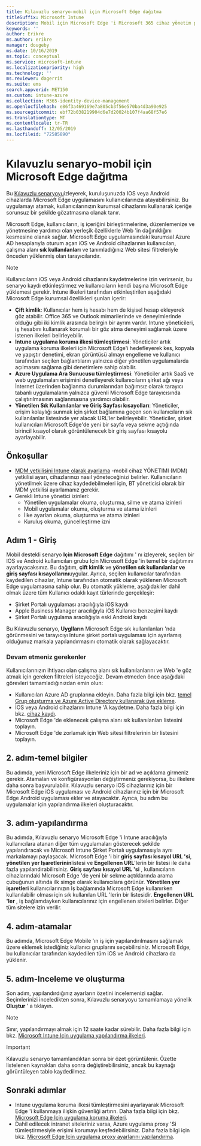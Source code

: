```yaml
---
title: Kılavuzlu senaryo-mobil için Microsoft Edge dağıtma
titleSuffix: Microsoft Intune
description: Mobil için Microsoft Edge 'i Microsoft 365 cihaz yönetim portalından dağıtmaya yönelik Kılavuzlu senaryo hakkında bilgi edinin.
keywords: ''
author: Erikre
ms.author: erikre
manager: dougeby
ms.date: 10/16/2019
ms.topic: conceptual
ms.service: microsoft-intune
ms.localizationpriority: high
ms.technology: ''
ms.reviewer: dagerrit
ms.suite: ems
search.appverid: MET150
ms.custom: intune-azure
ms.collection: M365-identity-device-management
ms.openlocfilehash: e86f3a469169e7a805cb3f56e570ba4d3a90e925
ms.sourcegitcommit: ebf72b038219904d6e7d20024b107f4aa68f57e6
ms.translationtype: MT
ms.contentlocale: tr-TR
ms.lasthandoff: 12/05/2019
ms.locfileid: "72585890"
---
```

# <a name="guided-scenario---deploy-microsoft-edge-for-mobile"></a>Kılavuzlu senaryo-mobil için Microsoft Edge dağıtma 

Bu [Kılavuzlu senaryoyu](~/fundamentals/guided-scenarios-overview.md)izleyerek, kuruluşunuzda IOS veya Android cihazlarda Microsoft Edge uygulamasını kullanıcılarınıza atayabilirsiniz. Bu uygulamayı atamak, kullanıcılarınızın kurumsal cihazlarını kullanarak içeriğe sorunsuz bir şekilde gözatmasına olanak tanır. 

Microsoft Edge, kullanıcıların, iş içeriğini birleştirmelerine, düzenlemenize ve yönetmesine yardımcı olan yerleşik özelliklerle Web 'in dağınıklığını kesmesine olanak sağlar. Microsoft Edge uygulamasındaki kurumsal Azure AD hesaplarıyla oturum açan iOS ve Android cihazlarının kullanıcıları, çalışma alanı **sık kullanılanları** ve tanımladığınız Web sitesi filtreleriyle önceden yüklenmiş olan tarayıcılarıdır.

> [!NOTE]
> Kullanıcıların iOS veya Android cihazlarını kaydetmelerine izin verirseniz, bu senaryo kaydı etkinleştirmez ve kullanıcıların kendi başına Microsoft Edge yüklemesi gerekir.
Intune ilkeleri tarafından etkinleştirilen aşağıdaki Microsoft Edge kurumsal özellikleri şunları içerir: 

- **Çift kimlik**: Kullanıcılar hem iş hesabı hem de kişisel hesap ekleyerek göz atabilir. Office 365 ve Outlook mimarilerinde ve deneyimlerinde olduğu gibi iki kimlik arasında belirgin bir ayrım vardır. Intune yöneticileri, iş hesabını kullanarak korumalı bir göz atma deneyimi sağlamak üzere istenen ilkeleri belirleyebilir. 
- **Intune uygulama koruma ilkesi tümleştirmesi**: Yöneticiler artık uygulama koruma ilkeleri için Microsoft Edge'i hedefleyerek kes, kopyala ve yapıştır denetimi, ekran görüntüsü almayı engelleme ve kullanıcı tarafından seçilen bağlantıların yalnızca diğer yönetilen uygulamalarda açılmasını sağlama gibi denetimlere sahip olabilir.
- **Azure Uygulama Ara Sunucusu tümleştirmesi**: Yöneticiler artık SaaS ve web uygulamaları erişimini denetleyerek kullanıcıların şirket ağı veya İnternet üzerinden bağlanma durumlarından bağımsız olarak tarayıcı tabanlı uygulamaların yalnızca güvenli Microsoft Edge tarayıcısında çalıştırılmasının sağlanmasına yardımcı olabilir. 
- **Yönetilen Sık Kullanılanlar ve Giriş Sayfası kısayolları**: Yöneticiler, erişim kolaylığı sunmak için şirket bağlamına geçen son kullanıcıların sık kullanılanlar listesinde yer alacak URL'ler belirleyebilir. Yöneticiler, şirket kullanıcıları Microsoft Edge'de yeni bir sayfa veya sekme açtığında birincil kısayol olarak görüntülenecek bir giriş sayfası kısayolu ayarlayabilir.

## <a name="prerequisites"></a>Önkoşullar

- [MDM yetkilisini Intune olarak ayarlama](mdm-authority-set.md#set-mdm-authority-to-intune) -mobil cihaz YÖNETIMI (MDM) yetkilisi ayarı, cihazlarınızı nasıl yöneteceğinizi belirler. Kullanıcıların yönetilmek üzere cihaz kaydedebilmeleri için, BT yöneticisi olarak bir MDM yetkilisi ayarlamanız gerekir.
- Gerekli Intune yönetici izinleri:
    - Yönetilen uygulamalar okuma, oluşturma, silme ve atama izinleri
    - Mobil uygulamalar okuma, oluşturma ve atama izinleri
    - İlke ayarları okuma, oluşturma ve atama izinleri
    - Kuruluş okuma, güncelleştirme izni

## <a name="step-1---introduction"></a>Adım 1 - Giriş

Mobil destekli senaryo **Için Microsoft Edge** dağıtımı ' nı izleyerek, seçilen bir IOS ve Android kullanıcıları grubu Için Microsoft Edge 'in temel bir dağıtımını ayarlayacaksınız. Bu dağıtım, **çift kimlik** ve **yönetilen sık kullanılanlar ve giriş sayfası kısayollarını**uygular. Ayrıca, seçilen kullanıcılar tarafından kaydedilen cihazlar, Intune tarafından otomatik olarak yüklenen Microsoft Edge uygulamasına sahip olur. Bu otomatik yükleme, aşağıdakiler dahil olmak üzere tüm Kullanıcı odaklı kayıt türlerinde gerçekleşir: 
- Şirket Portalı uygulaması aracılığıyla iOS kaydı 
- Apple Business Manager aracılığıyla iOS Kullanıcı benzeşimi kaydı 
- Şirket Portalı uygulama aracılığıyla eski Android kaydı 

Bu Kılavuzlu senaryo, **Uyglların** Microsoft Edge sık kullanılanları 'nda görünmesini ve tarayıcıyı Intune şirket portalı uygulaması için ayarlamış olduğunuz markala yapılandırmasını otomatik olarak sağlayacaktır. 

### <a name="what-you-will-need-to-continue"></a>Devam etmeniz gerekenler
Kullanıcılarınızın ihtiyacı olan çalışma alanı sık kullanılanlarını ve Web 'e göz atmak için gereken filtreleri isteyeceğiz. Devam etmeden önce aşağıdaki görevleri tamamladığınızdan emin olun:

- Kullanıcıları Azure AD gruplarına ekleyin. Daha fazla bilgi için bkz. [temel Grup oluşturma ve Azure Active Directory kullanarak üye ekleme](https://go.microsoft.com/fwlink/?linkid=2102458).
- İOS veya Android cihazlarını Intune 'A kaydetme. Daha fazla bilgi için bkz. [cihaz kaydı](https://go.microsoft.com/fwlink/?linkid=2102547).
- Microsoft Edge 'de eklenecek çalışma alanı sık kullanılanları listesini toplayın.
- Microsoft Edge 'de zorlamak için Web sitesi filtrelerinin bir listesini toplayın.

## <a name="step-2---basics"></a>2\. adım-temel bilgiler

Bu adımda, yeni Microsoft Edge ilkeleriniz için bir ad ve açıklama girmeniz gerekir. Atamaları ve konfigürasyonları değiştirmeniz gerekiyorsa, bu ilkelere daha sonra başvurulabilir. Kılavuzlu senaryo iOS cihazlarınız için bir Microsoft Edge iOS uygulaması ve Android cihazlarınız için bir Microsoft Edge Android uygulaması ekler ve atayacaktır. Ayrıca, bu adım bu uygulamalar için yapılandırma ilkeleri oluşturacaktır.

## <a name="step-3---configuration"></a>3\. adım-yapılandırma

Bu adımda, Kılavuzlu senaryo Microsoft Edge 'i Intune aracılığıyla kullanıcılara atanan diğer tüm uygulamaları gösterecek şekilde yapılandıracak ve Microsoft Intune Şirket Portalı uygulamasıyla aynı markalamayı paylaşacak. Microsoft Edge 'i bir **giriş sayfası kısayol URL 'si**, **yönetilen yer Işaretlerinin**listesi ve **Engellenen URL**'lerin bir listesi ile daha fazla yapılandırabilirsiniz. **Giriş sayfası kısayol URL 'si** , kullanıcıların cihazlarındaki Microsoft Edge 'de yeni bir sekme açtıklarında arama çubuğunun altında ilk simge olarak kullanıcılara görünür. **Yönetilen yer işaretleri** kullanıcılarınızın Iş bağlamında Microsoft Edge kullanırken kullanılabilir olması için sık kullanılan URL 'lerin bir listesidir. **Engellenen URL 'ler** , iş bağlamdayken kullanıcılarınız için engellenen siteleri belirler. Diğer tüm sitelere izin verilir. 

## <a name="step-4---assignments"></a>4\. adım-atamalar

Bu adımda, Microsoft Edge Mobile 'ın iş için yapılandırılmasını sağlamak üzere eklemek istediğiniz kullanıcı gruplarını seçebilirsiniz. Microsoft Edge, bu kullanıcılar tarafından kaydedilen tüm iOS ve Android cihazlara da yüklenir.

## <a name="step-5---review--create"></a>5\. adım-Inceleme ve oluşturma

Son adım, yapılandırdığınız ayarların özetini incelemenizi sağlar. Seçimlerinizi inceledikten sonra, Kılavuzlu senaryoyu tamamlamaya yönelik **Oluştur** ' a tıklayın. 

> [!NOTE]
> Sınır, yapılandırmayı almak için 12 saate kadar sürebilir. Daha fazla bilgi için bkz. [Microsoft Intune Için uygulama yapılandırma ilkeleri](~/apps/app-configuration-policies-overview.md).

> [!IMPORTANT]
> Kılavuzlu senaryo tamamlandıktan sonra bir özet görüntülenir. Özette listelenen kaynakları daha sonra değiştirebilirsiniz, ancak bu kaynağı görüntüleyen tablo kaydedilmez.

## <a name="next-steps"></a>Sonraki adımlar

- Intune uygulama koruma ilkesi tümleştirmesini ayarlayarak Microsoft Edge 'i kullanmaya ilişkin güvenliği artırın. Daha fazla bilgi için bkz. [Microsoft Edge Için uygulama koruma ilkeleri](~/apps/manage-microsoft-edge.md#application-protection-policies-for-microsoft-edge).
- Dahil edilecek intranet siteleriniz varsa, Azure uygulama proxy 'Si tümleştirmesiyle erişimi korumayı keşfedebilirsiniz. Daha fazla bilgi için bkz. [Microsoft Edge Için uygulama proxy ayarlarını yapılandırma](~/apps/manage-microsoft-edge.md#configure-application-proxy-settings-for-microsoft-edge).

